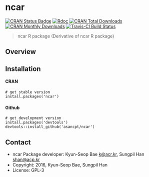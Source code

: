 # ncar

[![CRAN Status Badge](http://www.r-pkg.org/badges/version/ncar)](https://cran.r-project.org/package=ncar) 
[![Rdoc](http://www.rdocumentation.org/badges/version/ncar)](http://www.rdocumentation.org/packages/ncar)
[![CRAN Total Downloads](http://cranlogs.r-pkg.org/badges/grand-total/ncar)](https://cran.r-project.org/package=ncar) 
[![CRAN Monthly Downloads](http://cranlogs.r-pkg.org/badges/ncar)](https://cran.r-project.org/package=ncar) 
[![Travis-CI Build Status](https://travis-ci.org/asancpt/ncar.svg?branch=master)](https://travis-ci.org/asancpt/ncar) 

> ncar R package (Derivative of ncar R package)

Overview
--------

Installation
------------

#### CRAN

    # get stable version
    install.packages('ncar')

#### Github

    # get development version
    install.packages('devtools')
    devtools::install_github('asancpt/ncar')
   
Contact
-------

- ncar Package developer: Kyun-Seop Bae <k@acr.kr>, Sungpil Han <shan@acp.kr>
- Copyright: 2016, Kyun-Seop Bae, Sungpil Han
- License: GPL-3

